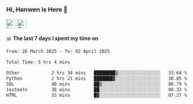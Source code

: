 ### Hi, Hanwen is Here 👋
<p>
	<a href="https://www.linkedin.com/in/liu-hanwen/"><img src="https://img.shields.io/badge/@hanwen-0A66C2?style=flat&logo=LinkedIn&logoColor=white" alt="Linkedin"  height="25px"/></a> 
	<a href="https://scholar.google.com/citations?user=HDF0su0AAAAJ"><img src="https://img.shields.io/badge/scholar-4385FE.svg?&style=plastic&logo=google-scholar&logoColor=white" alt="Google Scholar" height="25px"> </a>
</p>

📊 **The last 7 days I spent my time on** 
<!--START_SECTION:waka-->

```txt
From: 26 March 2025 - To: 02 April 2025

Total Time: 5 hrs 4 mins

Other            2 hrs 34 mins   ████████▒░░░░░░░░░░░░░░░░   33.64 %
Python           2 hrs 21 mins   ███████▓░░░░░░░░░░░░░░░░░   30.85 %
SQL              40 mins         ██▒░░░░░░░░░░░░░░░░░░░░░░   08.79 %
textmate         38 mins         ██░░░░░░░░░░░░░░░░░░░░░░░   08.33 %
HTML             33 mins         █▓░░░░░░░░░░░░░░░░░░░░░░░   07.27 %
```

<!--END_SECTION:waka-->


<!--
**david990917/david990917** is a ✨ _special_ ✨ repository because its `README.md` (this file) appears on your GitHub profile.

Here are some ideas to get you started:

- 🔭 I’m currently working on ...
- 🌱 I’m currently learning ...
- 👯 I’m looking to collaborate on ...
- 🤔 I’m looking for help with ...
- 💬 Ask me about ...
- 📫 How to reach me: ...
- 😄 Pronouns: ...
- ⚡ Fun fact: ...
-->
